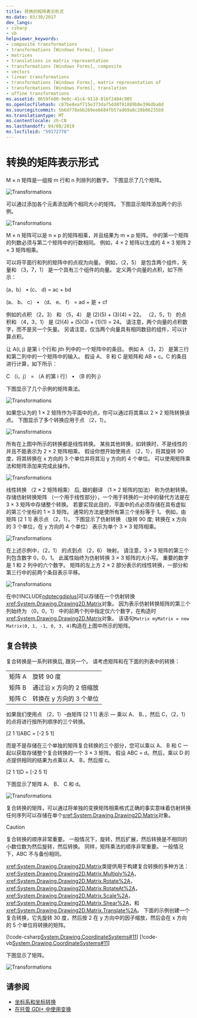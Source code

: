 ```yaml
---
title: 转换的矩阵表示形式
ms.date: 03/30/2017
dev_langs:
- csharp
- vb
helpviewer_keywords:
- composite transformations
- transformations [Windows Forms], linear
- matrices
- translations in matrix representation
- transformations [Windows Forms], composite
- vectors
- linear transformations
- transformations [Windows Forms], matrix representation of
- transformations [Windows Forms], translation
- affine transformations
ms.assetid: 0659fe00-9e0c-41c4-9118-016f2404c905
ms.openlocfilehash: c87be8eaf715e373da75dd8f91889b0e396dba0d
ms.sourcegitcommit: 5b6d778ebb269ee6684fb57ad69a8c28b06235b9
ms.translationtype: MT
ms.contentlocale: zh-CN
ms.lasthandoff: 04/08/2019
ms.locfileid: "59172778"
---
```

# <a name="matrix-representation-of-transformations"></a>转换的矩阵表示形式
M × n 矩阵是一组按 m 行和 n 列排列的数字。 下图显示了几个矩阵。  
  
 ![Transformations](./media/aboutgdip05-art04.gif "AboutGdip05_art04")  
  
 可以通过添加各个元素添加两个相同大小的矩阵。 下图显示矩阵添加两个的示例。  
  
 ![Transformations](./media/aboutgdip05-art05.gif "AboutGdip05_art05")  
  
 M × n 矩阵可以是 n × p 的矩阵相乘，并且结果为 m × p 矩阵。 中的第一个矩阵的列数必须与第二个矩阵中的行数相同。 例如，4 × 2 矩阵以生成的 4 × 3 矩阵 2 × 3 矩阵相乘。  
  
 可以将平面行和列的矩阵中的点视为向量。 例如，（2，5） 是包含两个组件，矢量和 （3，7，1） 是一个具有三个组件的向量。 定义两个向量的点积，如下所示：  
  
 (a，b） • (c、 d) = ac + bd  
  
 (a、 b、 c） • （d、 e、 f） = ad + 是 + cf  
  
 例如的点积 （2，3） 和 （5，4） 是 (2)(5) + (3)(4) = 22。 （2，5，1） 的点积和 （4，3，1） 是 (2)(4) + (5)(3) + (1)(1) = 24。 请注意，两个向量的点积数字，而不是另一个矢量。 另请注意，仅当两个向量具有相同数目的组件，可以计算点积。  
  
 让 A(i, j) 是第 i 个行和 jth 列中的一个矩阵中的条目。 例如 A （3，2） 是第三行和第二列中的一个矩阵中的输入。 假设 A、 B 和 C 是矩阵和 AB = c。C 的条目进行计算，如下所示：  
  
 C （i，j） = （A 的第 i 行） • （B 的列 j）  
  
 下图显示了几个示例的矩阵乘法。  
  
 ![Transformations](./media/aboutgdip05-art06.gif "AboutGdip05_art06")  
  
 如果您认为的 1 × 2 矩阵作为平面中的点，你可以通过将其乘以 2 × 2 矩阵转换该点。 下图显示了多个转换应用于点 （2，1）。  
  
 ![Transformations](./media/aboutgdip05-art07.gif "AboutGdip05_art07")  
  
 所有在上图中所示的转换都是线性转换。 某些其他转换，如转换时，不是线性的并且不能表示为 2 × 2 矩阵相乘。 假设你想开始使用点 （2，1），将其旋转 90 度，将其转换在 x 方向的 3 个单位并将其沿 y 方向的 4 个单位。 可以使用矩阵乘法和矩阵添加来完成此操作。  
  
 ![Transformations](./media/aboutgdip05-art08.gif "AboutGdip05_art08")  
  
 线性转换 （2 × 2 矩阵相乘） 后, 跟的翻译 （1 × 2 矩阵的加法） 称为仿射转换。 存储仿射转换矩阵 （一个用于线性部分），一个用于转换的一对中的替代方法是在 3 × 3 矩阵中存储整个转换。 若要实现此目的，平面中的点必须存储在具有虚拟的第三个坐标的 1 × 3 矩阵。 通常的方法是使所有第三个坐标等于 1。 例如，由矩阵 [2 1 1] 表示点 （2，1）。 下图显示了仿射转换 （旋转 90 度; 转换在 x 方向的 3 个单位，在 y 方向的 4 个单位） 表示为单个 3 × 3 矩阵相乘。  
  
 ![Transformations](./media/aboutgdip05-art09.gif "AboutGdip05_art09")  
  
 在上述示例中，（2，1） 的点到点 （2，6） 映射。 请注意，3 × 3 矩阵的第三个列包含数字 0，0，1。 此属性始终为仿射转换 3 × 3 矩阵的大小写。 重要的数字是 1 和 2 列中的六个数字。 矩阵的左上方 2 × 2 部分表示的线性转换，一部分和第三行中的前两个条目表示平移。  
  
 ![Transformations](./media/aboutgdip05-art10.gif "AboutGdip05_art10")  
  
 在中[!INCLUDE[ndptecgdiplus](../../../../includes/ndptecgdiplus-md.md)]可以存储在一个仿射转换<xref:System.Drawing.Drawing2D.Matrix>对象。 因为表示仿射转换矩阵的第三个列始终为 （0，0，1） 中的前两个列中指定仅六个数字，在构造时<xref:System.Drawing.Drawing2D.Matrix>对象。 该语句`Matrix myMatrix = new Matrix(0, 1, -1, 0, 3, 4)`构造在上图中所示的矩阵。  
  
## <a name="composite-transformations"></a>复合转换  
 复合转换是一系列转换后, 跟另一个。 请考虑矩阵和在下面的列表中的转换：  
  
|||  
|-|-|  
|矩阵 A|旋转 90 度|  
|矩阵 B|通过沿 x 方向的 2 倍缩放|  
|矩阵 C|转换在 y 方向的 3 个单位|  
  
 如果我们使用点 （2，1）-由矩阵 [2 1 1] 表示 — 乘以 A、 B、，然后 C，（2，1） 的点将进行按所列顺序的三个转换。  
  
 [2 1 1]ABC = [-2 5 1]  
  
 而是不是存储在三个单独的矩阵复合转换的三个部分，您可以乘以 A、 B 和 C 一起以获取存储整个复合转换的一个 3 × 3 矩阵。 假设 ABC = d。然后，乘以 D 的点提供相同的结果为点乘以 A、 B，然后按 c。  
  
 [2 1 1]D = [-2 5 1]  
  
 下图显示了矩阵 A、 B、 C 和 d。  
  
 ![Transformations](./media/aboutgdip05-art12.gif "AboutGdip05_art12")  
  
 复合转换的矩阵，可以通过将单独的变换矩阵相乘格式正确的事实意味着仿射转换任何序列可以存储在单个<xref:System.Drawing.Drawing2D.Matrix>对象。  
  
> [!CAUTION]
>  复合转换的顺序非常重要。 一般情况下，旋转，然后扩展，然后转换是不相同的小数位数为然后旋转，然后转换。 同样，矩阵乘法的顺序非常重要。 一般情况下，ABC 不与备份相同。  
  
 <xref:System.Drawing.Drawing2D.Matrix>类提供用于构建复合转换的多种方法： <xref:System.Drawing.Drawing2D.Matrix.Multiply%2A>， <xref:System.Drawing.Drawing2D.Matrix.Rotate%2A>， <xref:System.Drawing.Drawing2D.Matrix.RotateAt%2A>， <xref:System.Drawing.Drawing2D.Matrix.Scale%2A>， <xref:System.Drawing.Drawing2D.Matrix.Shear%2A>，和<xref:System.Drawing.Drawing2D.Matrix.Translate%2A>。 下面的示例创建一个复合转换，它先旋转 30 度，然后按 2 在 y 方向中的因子缩放，然后会在 x 方向的 5 个单位将转换的矩阵。  
  
 [!code-csharp[System.Drawing.CoordinateSystems#11](~/samples/snippets/csharp/VS_Snippets_Winforms/System.Drawing.CoordinateSystems/CS/Class1.cs#11)]
 [!code-vb[System.Drawing.CoordinateSystems#11](~/samples/snippets/visualbasic/VS_Snippets_Winforms/System.Drawing.CoordinateSystems/VB/Class1.vb#11)]  
  
 下图显示了矩阵。  
  
 ![Transformations](./media/aboutgdip05-art13.gif "AboutGdip05_art13")  
  
## <a name="see-also"></a>请参阅

- [坐标系和坐标转换](coordinate-systems-and-transformations.md)
- [在托管 GDI+ 中使用变换](using-transformations-in-managed-gdi.md)
